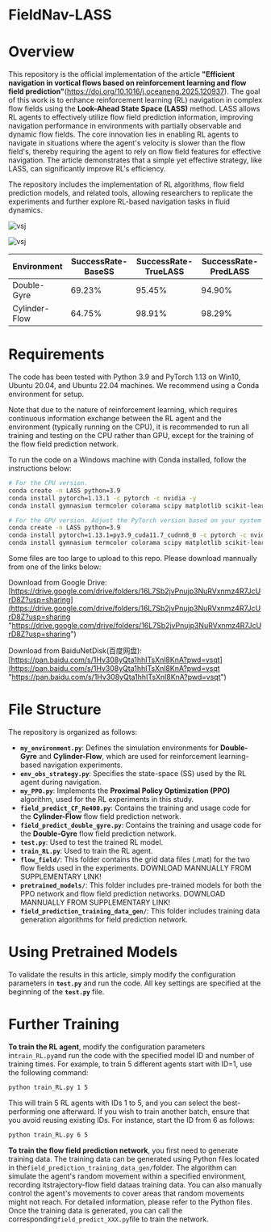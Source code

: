 # FieldNav-LASS

# Overview

This repository is the official implementation of the article **"Efficient navigation in vortical flows based on reinforcement learning and flow field prediction"**(https://doi.org/10.1016/j.oceaneng.2025.120937). The goal of this work is to enhance reinforcement learning (RL) navigation in complex flow fields using the **Look-Ahead State Space (LASS)** method. LASS allows RL agents to effectively utilize flow field prediction information, improving navigation performance in environments with partially observable and dynamic flow fields. The core innovation lies in enabling RL agents to navigate in situations where the agent's velocity is slower than the flow field's, thereby requiring the agent to rely on flow field features for effective navigation. The article demonstrates that a simple yet effective strategy, like LASS, can significantly improve RL's efficiency.

The repository includes the implementation of RL algorithms, flow field prediction models, and related tools, allowing researchers to replicate the experiments and further explore RL-based navigation tasks in fluid dynamics.

![vsj](gifs/DG.gif)

![vsj](gifs/CF.gif)


| Environment    | SuccessRate-BaseSS  | SuccessRate-TrueLASS  | SuccessRate-PredLASS  |
| -------------- | ------------------- | --------------------- | --------------------- |
| Double-Gyre    | 69.23%              | 95.45%                | 94.90%                |
| Cylinder-Flow  | 64.75%              | 98.91%                | 98.29%                |

# Requirements

The code has been tested with Python 3.9 and PyTorch 1.13 on Win10, Ubuntu 20.04, and Ubuntu 22.04 machines. We recommend using a Conda environment for setup.

Note that due to the nature of reinforcement learning, which requires continuous information exchange between the RL agent and the environment (typically running on the CPU), it is recommended to run all training and testing on the CPU rather than GPU, except for the training of the flow field prediction network.

To run the code on a Windows machine with Conda installed, follow the instructions below:

```bash
# For the CPU version.
conda create -n LASS python=3.9
conda install pytorch=1.13.1 -c pytorch -c nvidia -y
conda install gymnasium termcolor colorama scipy matplotlib scikit-learn pandas -y

```


```bash
# For the GPU version. Adjust the PyTorch version based on your system specifications.
conda create -n LASS python=3.9
conda install pytorch=1.13.1=py3.9_cuda11.7_cudnn8_0 -c pytorch -c nvidia -y
conda install gymnasium termcolor colorama scipy matplotlib scikit-learn pandas -y
```


Some files are too large to upload to this repo. Please download mannually from one of the links below:

Download from Google Drive: [https://drive.google.com/drive/folders/16L7Sb2jvPnujp3NuRVxnmz4R7JcUrD8Z?usp=sharing](https://drive.google.com/drive/folders/16L7Sb2jvPnujp3NuRVxnmz4R7JcUrD8Z?usp=sharing "https://drive.google.com/drive/folders/16L7Sb2jvPnujp3NuRVxnmz4R7JcUrD8Z?usp=sharing")

Download from BaiduNetDisk(百度网盘): [https://pan.baidu.com/s/1Hv308yQta1hhITsXnl8KnA?pwd=vsqt](https://pan.baidu.com/s/1Hv308yQta1hhITsXnl8KnA?pwd=vsqt "https://pan.baidu.com/s/1Hv308yQta1hhITsXnl8KnA?pwd=vsqt")



# File Structure

The repository is organized as follows:

- **`my_environment.py`**: Defines the simulation environments for **Double-Gyre** and **Cylinder-Flow**, which are used for reinforcement learning-based navigation experiments.
- **`env_obs_strategy.py`**: Specifies the state-space (SS) used by the RL agent during navigation.
- **`my_PPO.py`**: Implements the **Proximal Policy Optimization (PPO)** algorithm, used for the RL experiments in this study.
- **`field_predict_CF_Re400.py`**: Contains the training and usage code for the **Cylinder-Flow** flow field prediction network.
- **`field_predict_double_gyre.py`**: Contains the training and usage code for the **Double-Gyre** flow field prediction network.
- **`test.py`**: Used to test the trained RL model.
- **`train_RL.py`**: Used to train the RL agent.
- **`flow_field/`**: This folder contains the grid data files (.mat) for the two flow fields used in the experiments. DOWNLOAD MANNUALLY FROM SUPPLEMENTARY LINK!
- **`pretrained_models/`**: This folder includes pre-trained models for both the PPO network and flow field prediction networks. DOWNLOAD MANNUALLY FROM SUPPLEMENTARY LINK!
- **`field_prediction_training_data_gen/`**: This folder includes training data generation algorithms for field prediction network.&#x20;

# Using Pretrained Models

To validate the results in this article, simply modify the configuration parameters in **`test.py`** and run the code. All key settings are specified at the beginning of the **`test.py`** file.

# Further Training

**To train the RL agent**, modify the configuration parameters in`train_RL.py`and run the code with the specified model ID and number of training times. For example, to train 5 different agents start with ID=1, use the following command:

```bash
python train_RL.py 1 5
```


This will train 5 RL agents with IDs 1 to 5, and you can select the best-performing one afterward. If you wish to train another batch, ensure that you avoid reusing existing IDs. For instance, start the ID from 6 as follows:

```bash
python train_RL.py 6 5
```


**To train the flow field prediction network**, you first need to generate training data. The training data can be generated using Python files located in the`field_prediction_training_data_gen/`folder. The algorithm can simulate the agent's random movement within a specified environment, recording itstrajectory-flow field dataas training data. You can also manually control the agent's movements to cover areas that random movements might not reach. For detailed information, please refer to the Python files. Once the training data is generated, you can call the corresponding`field_predict_XXX.py`file to train the network.
